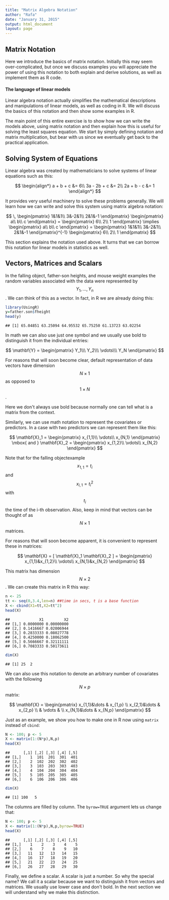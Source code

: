```yaml
---
title: "Matrix Algebra Notation"
author: "Rafa"
date: "January 31, 2015"
output: html_document
layout: page
---
```




## Matrix Notation

Here we introduce the basics of matrix notation. Initially this may seem over-complicated, but once we discuss examples you will appreciate the power of using this notation to both explain and derive solutions, as well as implement them as R code. 

#### The language of linear models

Linear algebra notation actually simplifies the mathematical descriptions and manipulations of linear models, as well as coding in R. We will discuss the basics of this notation and then show some examples in R.

The main point of this entire exercise is to show how we can write the models above, using matrix notation and then explain how this is useful for solving the least squares equation. We start by simply defining notation and matrix multiplication, but bear with us since we eventually get back to the practical application.

## Solving System of Equations

Linear algebra was created by mathematicians to solve systems of linear equations such as this:

$$
\begin{align*}
a + b + c &= 6\\
3a - 2b + c &= 2\\
2a + b  - c &= 1
\end{align*}
$$

It provides very useful machinery to solve these problems generally. We will learn how we can write and solve this system using matrix algebra notation:

$$ 
\,
\begin{pmatrix}
1&1&1\\
3&-2&1\\
2&1&-1
\end{pmatrix}
\begin{pmatrix}
a\\
b\\
c
\end{pmatrix} =
\begin{pmatrix}
6\\
2\\
1
\end{pmatrix}
\implies
\begin{pmatrix}
a\\
b\\
c
\end{pmatrix} =
\begin{pmatrix}
1&1&1\\
3&-2&1\\
2&1&-1
\end{pmatrix}^{-1}
\begin{pmatrix}
6\\
2\\
1
\end{pmatrix}
$$

This section explains the notation used above. It turns that we can borrow this notation for linear models in statistics as well.

## Vectors, Matrices and Scalars

In the falling object, father-son heights, and mouse weight examples the random variables associated with the data were represented by $$Y_1,\dots,Y_n$$. We can think of this as a vector. In fact, in R we are already doing this:


```r
library(UsingR)
y=father.son$fheight
head(y)
```

```
## [1] 65.04851 63.25094 64.95532 65.75250 61.13723 63.02254
```
In math we can also use just one symbol and we usually use bold to distinguish it from the individual entries:

$$ \mathbf{Y} = \begin{pmatrix}
Y_1\\\
Y_2\\\
\vdots\\\
Y_N
\end{pmatrix}
$$


For reasons that will soon become clear, default representation of data vectors have dimension $$N\times 1$$ as opposed to $$1 \times N$$ .

Here we don't always use bold because normally one can tell what is a matrix from the context.

Similarly, we can use math notation to represent the covariates or predictors. In a case with two predictors we can represent them like this:

$$ 
\mathbf{X}_1 = \begin{pmatrix}
x_{1,1}\\
\vdots\\
x_{N,1}
\end{pmatrix} \mbox{ and }
\mathbf{X}_2 = \begin{pmatrix}
x_{1,2}\\
\vdots\\
x_{N,2}
\end{pmatrix}
$$

Note that for the falling objectexample $$x_{1,1}= t_i$$ and $$x_{i,1}=t_i^2$$ with $$t_i$$ the time of the i-th observation. Also, keep in mind that vectors can be thought of as $$N\times 1$$ matrices.

For reasons that will soon become apparent, it is convenient to represent these in matrices:

$$ 
\mathbf{X} = [ \mathbf{X}_1 \mathbf{X}_2 ] = \begin{pmatrix}
x_{1,1}&x_{1,2}\\
\vdots\\
x_{N,1}&x_{N,2}
\end{pmatrix}
$$

This matrix has dimension $$N \times 2$$. We can create this matrix in R this way:


```r
n <- 25
tt <- seq(0,3.4,len=n) ##time in secs, t is a base function
X <- cbind(X1=tt,X2=tt^2)
head(X)
```

```
##             X1         X2
## [1,] 0.0000000 0.00000000
## [2,] 0.1416667 0.02006944
## [3,] 0.2833333 0.08027778
## [4,] 0.4250000 0.18062500
## [5,] 0.5666667 0.32111111
## [6,] 0.7083333 0.50173611
```

```r
dim(X)
```

```
## [1] 25  2
```

We can also use this notation to denote an arbitrary number of covariates with the following $$N\times p$$ matrix:

$$
\mathbf{X} = \begin{pmatrix}
  x_{1,1}&\dots & x_{1,p} \\
  x_{2,1}&\dots & x_{2,p} \\
   & \vdots & \\
  x_{N,1}&\dots & x_{N,p} 
  \end{pmatrix}
$$

Just as an example, we show you how to make one in R now using `matrix` instead of `cbind`:


```r
N <- 100; p <- 5
X <- matrix(1:(N*p),N,p)
head(X)
```

```
##      [,1] [,2] [,3] [,4] [,5]
## [1,]    1  101  201  301  401
## [2,]    2  102  202  302  402
## [3,]    3  103  203  303  403
## [4,]    4  104  204  304  404
## [5,]    5  105  205  305  405
## [6,]    6  106  206  306  406
```

```r
dim(X)
```

```
## [1] 100   5
```

The columns are filled by column. The `byrow=TRUE` argument lets us change that:


```r
N <- 100; p <- 5
X <- matrix(1:(N*p),N,p,byrow=TRUE)
head(X)
```

```
##      [,1] [,2] [,3] [,4] [,5]
## [1,]    1    2    3    4    5
## [2,]    6    7    8    9   10
## [3,]   11   12   13   14   15
## [4,]   16   17   18   19   20
## [5,]   21   22   23   24   25
## [6,]   26   27   28   29   30
```

Finally, we define a scalar. A scalar is just a number. So why the special name? We call it a scalar because we want to distinguish it from vectors and matrices. We usually use lower case and don't bold. In the next section we will understand why we make this distinction.


